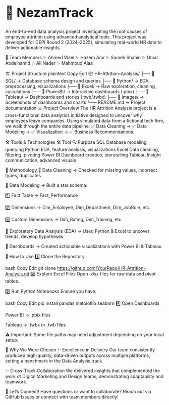 <h1 style="Font-size: 40px">🚀 NezamTrack</h1>
An end-to-end data analysis project investigating the root causes of employee attrition using advanced analytical tools.
This project was developed for DEPI Round 2 (2024–2025), simulating real-world HR data to deliver actionable insights.

👥 Team Members
✨ Ahmed Wael
✨ Hazem Amr
✨ Sameh Shahin
✨ Omar Abdelhamid
✨ Ali Nader
✨ Mahmoud Alaa

🏗 Project Structure
plaintext
Copy
Edit
📦 HR-Attrition-Analysis/
├── 📂 SQL/           → Database schema design and queries
├── 📂 Python/        → EDA, preprocessing, visualizations
├── 📂 Excel/         → Raw exploration, cleaning, calculations
├── 📂 PowerBI/       → Interactive dashboards (.pbix)
├── 📂 Tableau/       → Dashboards and stories (.twb/.twbx)
├── 📂 Images/        → Screenshots of dashboards and charts
└── README.md         → Project documentation
📊 Project Overview
The HR Attrition Analysis project is a cross-functional data analytics initiative designed to uncover why employees leave companies.
Using simulated data from a fictional tech firm, we walk through the entire data pipeline:
✅ Data Cleaning → ✅ Data Modeling → ✅ Visualization → ✅ Business Recommendations.

🛠 Tools & Technologies
🛠 Tool	🔍 Purpose
SQL	Database modeling, querying
Python	EDA, feature analysis, visualizations
Excel	Data cleaning, filtering, pivoting
Power BI	Dashboard creation, storytelling
Tableau	Insight communication, advanced visuals

🧪 Methodology
🔹 Data Cleaning → Checked for missing values, incorrect types, duplicates

🔹 Data Modeling → Built a star schema:

1️⃣ Fact Table → Fact_Performance

7️⃣ Dimensions → Dim_Employee, Dim_Department, Dim_JobRole, etc.

4️⃣ Custom Dimensions → Dim_Rating, Dim_Training, etc.

🔹 Exploratory Data Analysis (EDA) → Used Python & Excel to uncover trends, develop hypotheses

🔹 Dashboards → Created actionable visualizations with Power BI & Tableau

📂 How to Use
1️⃣ Clone the Repository

bash
Copy
Edit
git clone https://github.com/YourRepo/HR-Attrition-Analysis.git
2️⃣ Explore Excel Files
Open .xlsx files for raw data and pivot tables.

3️⃣ Run Python Notebooks
Ensure you have:

bash
Copy
Edit
pip install pandas matplotlib seaborn
4️⃣ Open Dashboards

Power BI → .pbix files

Tableau → .twbx or .twb files

⚠ Important: Some file paths may need adjustment depending on your local setup.

🌟 Why We Were Chosen
✨ Excellence in Delivery
Our team consistently produced high-quality, data-driven outputs across multiple platforms, setting a benchmark in the Data Analysis track.

✨ Cross-Track Collaboration
We delivered insights that complemented the work of Digital Marketing and Design teams, demonstrating adaptability and teamwork.

💬 Let’s Connect!
Have questions or want to collaborate?
Reach out via GitHub Issues or connect with team members directly!
